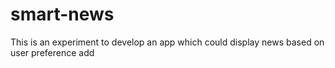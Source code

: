 # smart-news
This is an experiment to develop an app which could display news based on user preference
add
